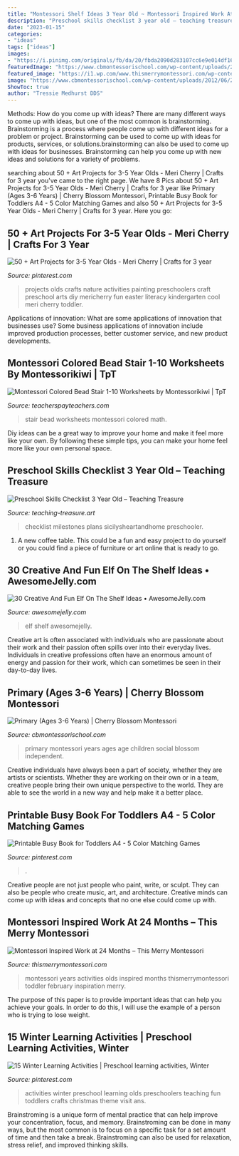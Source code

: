 ```yaml
---
title: "Montessori Shelf Ideas 3 Year Old ~ Montessori Inspired Work At 24 Months – This Merry Montessori"
description: "Preschool skills checklist 3 year old – teaching treasure"
date: "2023-01-15"
categories:
- "ideas"
tags: ["ideas"]
images:
- "https://i.pinimg.com/originals/fb/da/20/fbda2090d283107cc6e9e014df16a492.jpg"
featuredImage: "https://www.cbmontessorischool.com/wp-content/uploads/2012/06/2016-09-28_CB_Montessori-375-copy.jpg"
featured_image: "https://i1.wp.com/www.thismerrymontessori.com/wp-content/uploads/2017/01/Montessori-Inspired-Work-at-24-Months-This-Merry-Montessori.jpg?fit=900%2C900"
image: "https://www.cbmontessorischool.com/wp-content/uploads/2012/06/2016-09-28_CB_Montessori-375-copy.jpg"
ShowToc: true
author: "Tressie Medhurst DDS"
---
```



Methods: How do you come up with ideas?
There are many different ways to come up with ideas, but one of the most common is brainstorming. Brainstorming is a process where people come up with different ideas for a problem or project. Brainstorming can be used to come up with ideas for products, services, or solutions.brainstorming can also be used to come up with ideas for businesses. Brainstorming can help you come up with new ideas and solutions for a variety of problems.

	

		
searching about 50 + Art Projects for 3-5 Year Olds - Meri Cherry | Crafts for 3 year you've came to the right page. We have 8 Pics about 50 + Art Projects for 3-5 Year Olds - Meri Cherry | Crafts for 3 year like Primary (Ages 3-6 Years) | Cherry Blossom Montessori, Printable Busy Book for Toddlers A4 - 5 Color Matching Games and also 50 + Art Projects for 3-5 Year Olds - Meri Cherry | Crafts for 3 year. Here you go:
		
    
## 50 + Art Projects For 3-5 Year Olds - Meri Cherry | Crafts For 3 Year

<img loading=lazy src="https://i.pinimg.com/originals/db/3b/4c/db3b4ca6d0cf603a5101b8a34395a34f.jpg" onerror="this.onerror=null;this.src='https://tse3.mm.bing.net/th?id=OIP.lfJQ30NA2Sz8MIAa2ls-twHaKG&amp;pid=15.1';" alt="50 + Art Projects for 3-5 Year Olds - Meri Cherry | Crafts for 3 year">

_Source: pinterest.com_

>projects olds crafts nature activities painting preschoolers craft preschool arts diy mericherry fun easter literacy kindergarten cool meri cherry toddler. 

	

Applications of innovation: What are some applications of innovation that businesses use?
Some business applications of innovation include improved production processes, better customer service, and new product developments.

    
## Montessori Colored Bead Stair 1-10 Worksheets By Montessorikiwi | TpT

<img loading=lazy src="https://ecdn.teacherspayteachers.com/thumbitem/colored-bead-stair-worksheets-3166869-1603122598/original-3166869-2.jpg" onerror="this.onerror=null;this.src='https://tse3.mm.bing.net/th?id=OIP.UD_ZUvOHWjnA_MPTY-BTRQAAAA&amp;pid=15.1';" alt="Montessori Colored Bead Stair 1-10 Worksheets by Montessorikiwi | TpT">

_Source: teacherspayteachers.com_

>stair bead worksheets montessori colored math. 

	

Diy ideas can be a great way to improve your home and make it feel more like your own. By following these simple tips, you can make your home feel more like your own personal space.

    
## Preschool Skills Checklist 3 Year Old – Teaching Treasure

<img loading=lazy src="https://i.pinimg.com/originals/fb/f7/1c/fbf71cb96fd6c8831cb8b89782023efb.jpg" onerror="this.onerror=null;this.src='https://tse4.mm.bing.net/th?id=OIP.x6IQ1QafaouKeVnzDri5BgHaLH&amp;pid=15.1';" alt="Preschool Skills Checklist 3 Year Old – Teaching Treasure">

_Source: teaching-treasure.art_

>checklist milestones plans sicilysheartandhome preschooler. 

	

1. A new coffee table. This could be a fun and easy project to do yourself or you could find a piece of furniture or art online that is ready to go.

    
## 30 Creative And Fun Elf On The Shelf Ideas • AwesomeJelly.com

<img loading=lazy src="https://awesomejelly.com/wp-content/uploads/2016/11/elf-feat.jpg" onerror="this.onerror=null;this.src='https://tse3.mm.bing.net/th?id=OIP.R8OWKzEfKt0uHb7H8E0qLgHaEK&amp;pid=15.1';" alt="30 Creative And Fun Elf On The Shelf Ideas • AwesomeJelly.com">

_Source: awesomejelly.com_

>elf shelf awesomejelly. 

	

Creative art is often associated with individuals who are passionate about their work and their passion often spills over into their everyday lives. Individuals in creative professions often have an enormous amount of energy and passion for their work, which can sometimes be seen in their day-to-day lives.

    
## Primary (Ages 3-6 Years) | Cherry Blossom Montessori

<img loading=lazy src="https://www.cbmontessorischool.com/wp-content/uploads/2012/06/2016-09-28_CB_Montessori-375-copy.jpg" onerror="this.onerror=null;this.src='https://tse1.mm.bing.net/th?id=OIP.QJsa90pAVfbo4so3djsmOQHaE7&amp;pid=15.1';" alt="Primary (Ages 3-6 Years) | Cherry Blossom Montessori">

_Source: cbmontessorischool.com_

>primary montessori years ages age children social blossom independent. 

	

Creative individuals have always been a part of society, whether they are artists or scientists. Whether they are working on their own or in a team, creative people bring their own unique perspective to the world. They are able to see the world in a new way and help make it a better place.

    
## Printable Busy Book For Toddlers A4 - 5 Color Matching Games

<img loading=lazy src="https://i.pinimg.com/736x/a0/01/6e/a0016e45d92573d00b9895ec069bd068.jpg" onerror="this.onerror=null;this.src='https://tse3.mm.bing.net/th?id=OIP.FHx_7EQCdWsqHolZqRsAtwHaNK&amp;pid=15.1';" alt="Printable Busy Book for Toddlers A4 - 5 Color Matching Games">

_Source: pinterest.com_

>. 

	

Creative people are not just people who paint, write, or sculpt. They can also be people who create music, art, and architecture. Creative minds can come up with ideas and concepts that no one else could come up with.

    
## Montessori Inspired Work At 24 Months – This Merry Montessori

<img loading=lazy src="https://i1.wp.com/www.thismerrymontessori.com/wp-content/uploads/2017/01/Montessori-Inspired-Work-at-24-Months-This-Merry-Montessori.jpg?fit=900%2C900" onerror="this.onerror=null;this.src='https://tse4.mm.bing.net/th?id=OIP.F6tKTb6HYtkJNVd_BjcXiAHaHa&amp;pid=15.1';" alt="Montessori Inspired Work at 24 Months – This Merry Montessori">

_Source: thismerrymontessori.com_

>montessori years activities olds inspired months thismerrymontessori toddler february inspiration merry. 

	

The purpose of this paper is to provide important ideas that can help you achieve your goals. In order to do this, I will use the example of a person who is trying to lose weight.

    
## 15 Winter Learning Activities | Preschool Learning Activities, Winter

<img loading=lazy src="https://i.pinimg.com/originals/fb/da/20/fbda2090d283107cc6e9e014df16a492.jpg" onerror="this.onerror=null;this.src='https://tse3.mm.bing.net/th?id=OIP.da9oyDp6Pc88mcwxmwaIBwHaNH&amp;pid=15.1';" alt="15 Winter Learning Activities | Preschool learning activities, Winter">

_Source: pinterest.com_

>activities winter preschool learning olds preschoolers teaching fun toddlers crafts christmas theme visit ans. 

	

Brainstroming is a unique form of mental practice that can help improve your concentration, focus, and memory. Brainstroming can be done in many ways, but the most common is to focus on a specific task for a set amount of time and then take a break. Brainstroming can also be used for relaxation, stress relief, and improved thinking skills.

